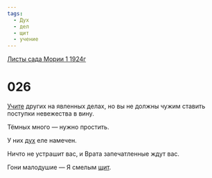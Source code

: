 ```yaml
---
tags:
  - Дух
  - дел
  - щит
  - учение
---
```


[Листы сада Мории 1 1924г](/agni/1924)

# 026
[Учите](/tag/#учение) других на явленных делах, но вы не должны чужим ставить поступки невежества в вину.   

Тёмных много — нужно простить.   

У них [дух](/tag/#Дух) еле намечен.   

Ничто не устрашит вас, и Врата запечатленные ждут вас.   

Гони малодушие — Я смелым [щит](/tag/#щит).   

